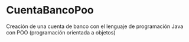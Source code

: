 # CuentaBancoPoo
Creación de una cuenta de banco con el lenguaje de programación Java con POO (programación orientada a objetos)
